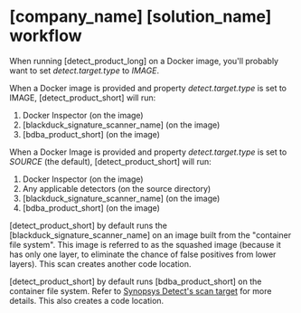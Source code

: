 # [company_name] [solution_name] workflow

When running [detect_product_long] on a Docker image, you'll probably want to
set *detect.target.type* to *IMAGE*.

When a Docker image is provided and property *detect.target.type* is set to IMAGE, [detect_product_short] will run:

1. Docker Inspector (on the image)
1. [blackduck_signature_scanner_name] (on the image)
1. [bdba_product_short] (on the image)

When a Docker Image is provided and property *detect.target.type* is set to *SOURCE* (the default), [detect_product_short] will run:

1. Docker Inspector (on the image)
1. Any applicable detectors (on the source directory)
1. [blackduck_signature_scanner_name] (on the image)
1. [bdba_product_short] (on the image)

[detect_product_short] by default runs
the [blackduck_signature_scanner_name] on an image built from the "container file system".
This image is referred to as
the squashed image (because it has only one layer, to eliminate the chance of false positives from lower layers).
This scan creates another code location.

[detect_product_short] by default
runs [bdba_product_short] on the container file system.
Refer to [Synopsys Detect's scan target](#synopsys-detects-scan-target) for more details.
This also creates a code location.


